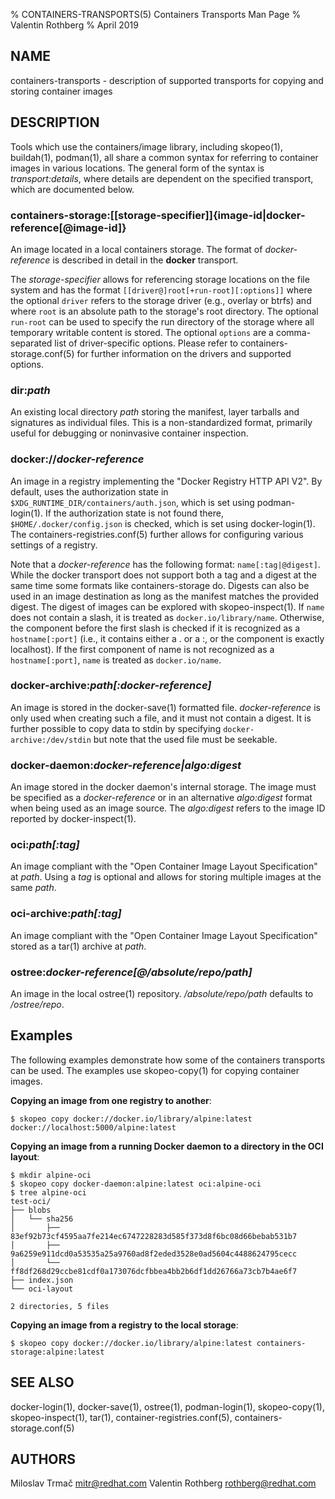 % CONTAINERS-TRANSPORTS(5) Containers Transports Man Page
% Valentin Rothberg
% April 2019

## NAME

containers-transports - description of supported transports for copying and storing container images

## DESCRIPTION

Tools which use the containers/image library, including skopeo(1), buildah(1), podman(1), all share a common syntax for referring to container images in various locations.
The general form of the syntax is _transport:details_, where details are dependent on the specified transport, which are documented below.

### **containers-storage**:[**[**storage-specifier**]**]{image-id|docker-reference[@image-id]}

An image located in a local containers storage.
The format of _docker-reference_ is described in detail in the **docker** transport.

The _storage-specifier_ allows for referencing storage locations on the file system and has the format `[[driver@]root[+run-root][:options]]` where the optional `driver` refers to the storage driver (e.g., overlay or btrfs) and where `root` is an absolute path to the storage's root directory.
The optional `run-root` can be used to specify the run directory of the storage where all temporary writable content is stored.
The optional `options` are a comma-separated list of driver-specific options.
Please refer to containers-storage.conf(5) for further information on the drivers and supported options.

### **dir:**_path_

An existing local directory _path_ storing the manifest, layer tarballs and signatures as individual files.
This is a non-standardized format, primarily useful for debugging or noninvasive container inspection.

### **docker://**_docker-reference_

An image in a registry implementing the "Docker Registry HTTP API V2".
By default, uses the authorization state in `$XDG_RUNTIME_DIR/containers/auth.json`, which is set using podman-login(1).
If the authorization state is not found there, `$HOME/.docker/config.json` is checked, which is set using docker-login(1).
The containers-registries.conf(5) further allows for configuring various settings of a registry.

Note that a _docker-reference_ has the following format: `name[:tag|@digest]`.
While the docker transport does not support both a tag and a digest at the same time some formats like containers-storage do.
Digests can also be used in an image destination as long as the manifest matches the provided digest.
The digest of images can be explored with skopeo-inspect(1).
If `name` does not contain a slash, it is treated as `docker.io/library/name`.
Otherwise, the component before the first slash is checked if it is recognized as a `hostname[:port]` (i.e., it contains either a . or a :, or the component is exactly localhost).
If the first component of name is not recognized as a `hostname[:port]`, `name` is treated as `docker.io/name`.

### **docker-archive:**_path[:docker-reference]_

An image is stored in the docker-save(1) formatted file.
_docker-reference_ is only used when creating such a file, and it must not contain a digest.
It is further possible to copy data to stdin by specifying `docker-archive:/dev/stdin` but note that the used file must be seekable.

### **docker-daemon:**_docker-reference|algo:digest_

An image stored in the docker daemon's internal storage.
The image must be specified as a _docker-reference_ or in an alternative _algo:digest_ format when being used as an image source.
The _algo:digest_ refers to the image ID reported by docker-inspect(1).

### **oci:**_path[:tag]_

An image compliant with the "Open Container Image Layout Specification" at _path_.
Using a _tag_ is optional and allows for storing multiple images at the same _path_.

### **oci-archive:**_path[:tag]_

An image compliant with the "Open Container Image Layout Specification" stored as a tar(1) archive at _path_.

### **ostree:**_docker-reference[@/absolute/repo/path]_

An image in the local ostree(1) repository.
_/absolute/repo/path_ defaults to _/ostree/repo_.

## Examples

The following examples demonstrate how some of the containers transports can be used.
The examples use skopeo-copy(1) for copying container images.

**Copying an image from one registry to another**:
```
$ skopeo copy docker://docker.io/library/alpine:latest docker://localhost:5000/alpine:latest
```

**Copying an image from a running Docker daemon to a directory in the OCI layout**:
```
$ mkdir alpine-oci
$ skopeo copy docker-daemon:alpine:latest oci:alpine-oci
$ tree alpine-oci
test-oci/
├── blobs
│   └── sha256
│       ├── 83ef92b73cf4595aa7fe214ec6747228283d585f373d8f6bc08d66bebab531b7
│       ├── 9a6259e911dcd0a53535a25a9760ad8f2eded3528e0ad5604c4488624795cecc
│       └── ff8df268d29ccbe81cdf0a173076dcfbbea4bb2b6df1dd26766a73cb7b4ae6f7
├── index.json
└── oci-layout

2 directories, 5 files
```

**Copying an image from a registry to the local storage**:
```
$ skopeo copy docker://docker.io/library/alpine:latest containers-storage:alpine:latest
```

## SEE ALSO

docker-login(1), docker-save(1), ostree(1), podman-login(1), skopeo-copy(1), skopeo-inspect(1), tar(1), container-registries.conf(5), containers-storage.conf(5)

## AUTHORS

Miloslav Trmač <mitr@redhat.com>
Valentin Rothberg <rothberg@redhat.com>
